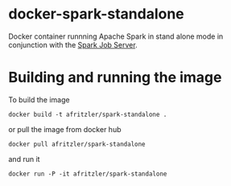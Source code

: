 # docker-spark-standalone

Docker container runnning Apache Spark in stand alone mode in conjunction with the [Spark Job Server](https://github.com/spark-jobserver/spark-jobserver).

# Building and running the image

To build the image

```
docker build -t afritzler/spark-standalone .
```

or pull the image from docker hub

```
docker pull afritzler/spark-standalone
```

and run it

```
docker run -P -it afritzler/spark-standalone
```
